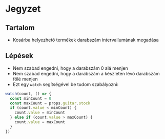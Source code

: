 # Jegyzet

## Tartalom

- Kosárba helyezhető termékek darabszám intervallumának megadása

## Lépések

- Nem szabad engedni, hogy a darabszám 0 alá menjen
- Nem szabad engedni, hogy a darabszám a készleten lévő darabszám fölé menjen
- Ezt egy `watch` segítségével be tudom szabályozni:

```js
watch(count, () => {
  const minCount = 0
  const maxCount = props.guitar.stock
  if (count.value < minCount) {
    count.value = minCount
  } else if (count.value > maxCount) {
    count.value = maxCount
  }
})
```
